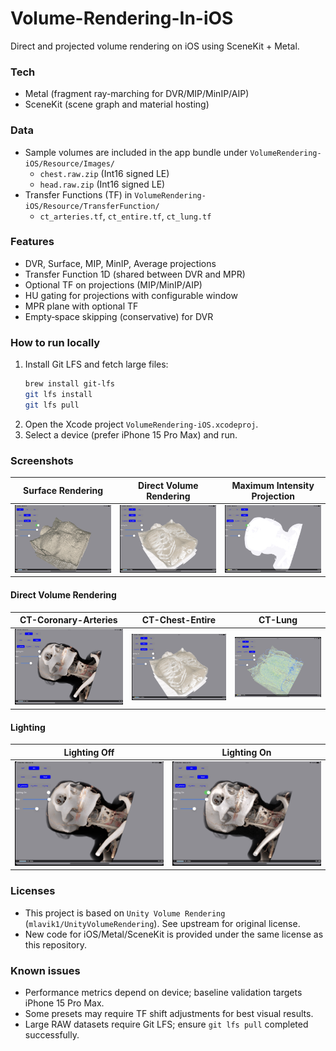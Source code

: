 # Volume-Rendering-In-iOS
Direct and projected volume rendering on iOS using SceneKit + Metal.

### Tech
- Metal (fragment ray-marching for DVR/MIP/MinIP/AIP)
- SceneKit (scene graph and material hosting)

### Data
- Sample volumes are included in the app bundle under `VolumeRendering-iOS/Resource/Images/`
  - `chest.raw.zip` (Int16 signed LE)
  - `head.raw.zip` (Int16 signed LE)
- Transfer Functions (TF) in `VolumeRendering-iOS/Resource/TransferFunction/`
  - `ct_arteries.tf`, `ct_entire.tf`, `ct_lung.tf`

### Features
- DVR, Surface, MIP, MinIP, Average projections
- Transfer Function 1D (shared between DVR and MPR)
- Optional TF on projections (MIP/MinIP/AIP)
- HU gating for projections with configurable window
- MPR plane with optional TF
- Empty‑space skipping (conservative) for DVR

### How to run locally
1. Install Git LFS and fetch large files:
   ```bash
   brew install git-lfs
   git lfs install
   git lfs pull
   ```
2. Open the Xcode project `VolumeRendering-iOS.xcodeproj`.
3. Select a device (prefer iPhone 15 Pro Max) and run.

### Screenshots

|Surface Rendering|Direct Volume Rendering|Maximum Intensity Projection|
|-|-|-|
|![](Screenshot/6.jpg)|![](Screenshot/10.jpeg)|![](Screenshot/7.jpeg)|

#### Direct Volume Rendering
|CT-Coronary-Arteries|CT-Chest-Entire|CT-Lung|
|-|-|-|
|![](Screenshot/9.jpeg)|![](Screenshot/10.jpeg)|![](Screenshot/12.jpg)|

#### Lighting
|Lighting Off|Lighting On|
|-|-|
|![](Screenshot/9.jpeg)|![](Screenshot/8.jpeg)|

### Licenses
- This project is based on `Unity Volume Rendering` (`mlavik1/UnityVolumeRendering`). See upstream for original license.
- New code for iOS/Metal/SceneKit is provided under the same license as this repository.

### Known issues
- Performance metrics depend on device; baseline validation targets iPhone 15 Pro Max.
- Some presets may require TF shift adjustments for best visual results.
- Large RAW datasets require Git LFS; ensure `git lfs pull` completed successfully.